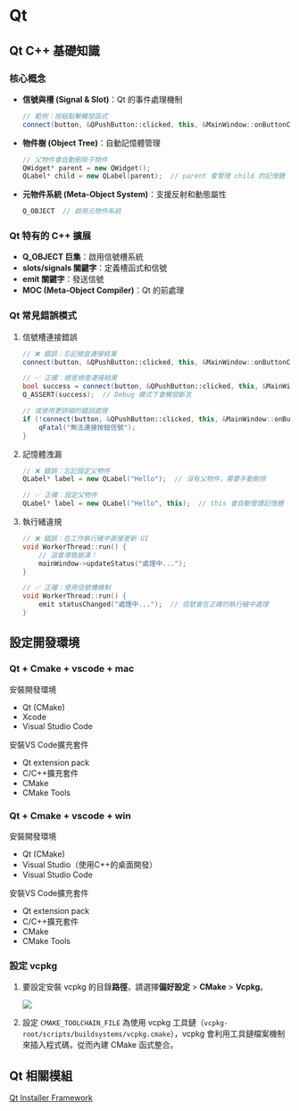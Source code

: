 # Qt

## Qt C++ 基礎知識

### 核心概念

- **信號與槽 (Signal & Slot)**：Qt 的事件處理機制
    
    ```cpp
    // 範例：按鈕點擊觸發函式
    connect(button, &QPushButton::clicked, this, &MainWindow::onButtonClicked);
    ```
    
- **物件樹 (Object Tree)**：自動記憶體管理
    
    ```cpp
    // 父物件會自動刪除子物件
    QWidget* parent = new QWidget();
    QLabel* child = new QLabel(parent);  // parent 會管理 child 的記憶體
    ```
    
- **元物件系統 (Meta-Object System)**：支援反射和動態屬性
    
    ```cpp
    Q_OBJECT  // 啟用元物件系統
    ```
    

### Qt 特有的 C++ 擴展

- **Q_OBJECT 巨集**：啟用信號槽系統
- **slots/signals 關鍵字**：定義槽函式和信號
- **emit 關鍵字**：發送信號
- **MOC (Meta-Object Compiler)**：Qt 的前處理

### Qt 常見錯誤模式

1. 信號槽連接錯誤
    
    ```cpp
    // ❌ 錯誤：忘記檢查連接結果
    connect(button, &QPushButton::clicked, this, &MainWindow::onButtonClicked);
    
    // ✅ 正確：總是檢查連接結果
    bool success = connect(button, &QPushButton::clicked, this, &MainWindow::onButtonClicked);
    Q_ASSERT(success);  // Debug 模式下會觸發斷言
    
    // 或使用更詳細的錯誤處理
    if (!connect(button, &QPushButton::clicked, this, &MainWindow::onButtonClicked)) {
        qFatal("無法連接按鈕信號");
    }
    ```
    
2. 記憶體洩漏
    
    ```cpp
    // ❌ 錯誤：忘記設定父物件
    QLabel* label = new QLabel("Hello");  // 沒有父物件，需要手動刪除
    
    // ✅ 正確：設定父物件
    QLabel* label = new QLabel("Hello", this);  // this 會自動管理記憶體
    ```
    
3. 執行緒違規
    
    ```cpp
    // ❌ 錯誤：在工作執行緒中直接更新 UI
    void WorkerThread::run() {
        // 這會導致崩潰！
        mainWindow->updateStatus("處理中...");
    }
    
    // ✅ 正確：使用信號槽機制
    void WorkerThread::run() {
        emit statusChanged("處理中...");  // 信號會在正確的執行緒中處理
    }
    ```
    

## 設定開發環境

### Qt + Cmake + vscode + mac

安裝開發環境

- Qt (CMake)
- Xcode
- Visual Studio Code

安裝VS Code擴充套件

- Qt extension pack
- C/C++擴充套件
- CMake
- CMake Tools

### Qt + Cmake + vscode + win

安裝開發環境

- Qt (CMake)
- Visual Studio（使用C++的桌面開發）
- Visual Studio Code

安裝VS Code擴充套件

- Qt extension pack
- C/C++擴充套件
- CMake
- CMake Tools

### 設定 vcpkg

1. 要設定安裝 vcpkg 的目錄**路徑**，請選擇**偏好設定** > **CMake** > **Vcpkg**。
    
    ![](https://doc.qt.io/qtcreator/images/qtcreator-preferences-cmake-vcpkg.webp)
    
2. 設定 `CMAKE_TOOLCHAIN_FILE` 為使用 vcpkg 工具鏈（`vcpkg-root/scripts/buildsystems/vcpkg.cmake`），vcpkg 會利用工具鏈檔案機制來插入程式碼，從而內建 CMake 函式整合。

## Qt 相關模組

[Qt Installer Framework](Qt%20c83989a7f0844ab08898bc8066821042/Qt%20Installer%20Framework%20251ba20dd64b80baa3afcf4a5aa9d329.md)